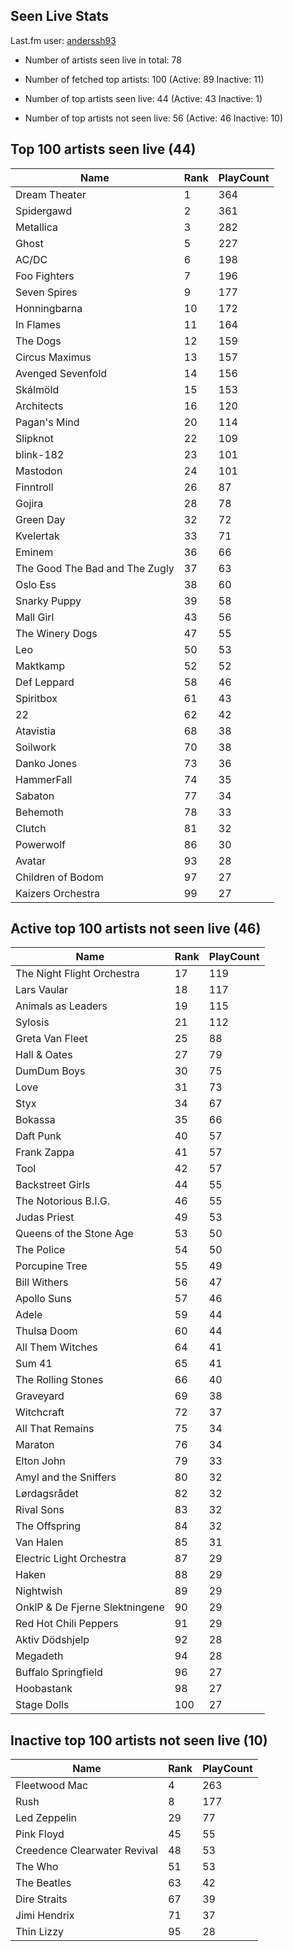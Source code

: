 ## Seen Live Stats

Last.fm user: [anderssh93](https://www.last.fm/user/anderssh93)

- Number of artists seen live in total: 78

- Number of fetched top artists: 100 (Active: 89 Inactive: 11)

- Number of top artists seen live: 44 (Active: 43 Inactive: 1)

- Number of top artists not seen live: 56 (Active: 46 Inactive: 10)

## Top 100 artists seen live (44)

Name                           | Rank | PlayCount
------------------------------ | ---- | ---------
Dream Theater                  | 1    | 364      
Spidergawd                     | 2    | 361      
Metallica                      | 3    | 282      
Ghost                          | 5    | 227      
AC/DC                          | 6    | 198      
Foo Fighters                   | 7    | 196      
Seven Spires                   | 9    | 177      
Honningbarna                   | 10   | 172      
In Flames                      | 11   | 164      
The Dogs                       | 12   | 159      
Circus Maximus                 | 13   | 157      
Avenged Sevenfold              | 14   | 156      
Skálmöld                       | 15   | 153      
Architects                     | 16   | 120      
Pagan's Mind                   | 20   | 114      
Slipknot                       | 22   | 109      
blink-182                      | 23   | 101      
Mastodon                       | 24   | 101      
Finntroll                      | 26   | 87       
Gojira                         | 28   | 78       
Green Day                      | 32   | 72       
Kvelertak                      | 33   | 71       
Eminem                         | 36   | 66       
The Good The Bad and The Zugly | 37   | 63       
Oslo Ess                       | 38   | 60       
Snarky Puppy                   | 39   | 58       
Mall Girl                      | 43   | 56       
The Winery Dogs                | 47   | 55       
Leo                            | 50   | 53       
Maktkamp                       | 52   | 52       
Def Leppard                    | 58   | 46       
Spiritbox                      | 61   | 43       
22                             | 62   | 42       
Atavistia                      | 68   | 38       
Soilwork                       | 70   | 38       
Danko Jones                    | 73   | 36       
HammerFall                     | 74   | 35       
Sabaton                        | 77   | 34       
Behemoth                       | 78   | 33       
Clutch                         | 81   | 32       
Powerwolf                      | 86   | 30       
Avatar                         | 93   | 28       
Children of Bodom              | 97   | 27       
Kaizers Orchestra              | 99   | 27       

## Active top 100 artists not seen live (46)

Name                           | Rank | PlayCount
------------------------------ | ---- | ---------
The Night Flight Orchestra     | 17   | 119      
Lars Vaular                    | 18   | 117      
Animals as Leaders             | 19   | 115      
Sylosis                        | 21   | 112      
Greta Van Fleet                | 25   | 88       
Hall & Oates                   | 27   | 79       
DumDum Boys                    | 30   | 75       
Love                           | 31   | 73       
Styx                           | 34   | 67       
Bokassa                        | 35   | 66       
Daft Punk                      | 40   | 57       
Frank Zappa                    | 41   | 57       
Tool                           | 42   | 57       
Backstreet Girls               | 44   | 55       
The Notorious B.I.G.           | 46   | 55       
Judas Priest                   | 49   | 53       
Queens of the Stone Age        | 53   | 50       
The Police                     | 54   | 50       
Porcupine Tree                 | 55   | 49       
Bill Withers                   | 56   | 47       
Apollo Suns                    | 57   | 46       
Adele                          | 59   | 44       
Thulsa Doom                    | 60   | 44       
All Them Witches               | 64   | 41       
Sum 41                         | 65   | 41       
The Rolling Stones             | 66   | 40       
Graveyard                      | 69   | 38       
Witchcraft                     | 72   | 37       
All That Remains               | 75   | 34       
Maraton                        | 76   | 34       
Elton John                     | 79   | 33       
Amyl and the Sniffers          | 80   | 32       
Lørdagsrådet                   | 82   | 32       
Rival Sons                     | 83   | 32       
The Offspring                  | 84   | 32       
Van Halen                      | 85   | 31       
Electric Light Orchestra       | 87   | 29       
Haken                          | 88   | 29       
Nightwish                      | 89   | 29       
OnklP & De Fjerne Slektningene | 90   | 29       
Red Hot Chili Peppers          | 91   | 29       
Aktiv Dödshjelp                | 92   | 28       
Megadeth                       | 94   | 28       
Buffalo Springfield            | 96   | 27       
Hoobastank                     | 98   | 27       
Stage Dolls                    | 100  | 27       

## Inactive top 100 artists not seen live (10)

Name                         | Rank | PlayCount
---------------------------- | ---- | ---------
Fleetwood Mac                | 4    | 263      
Rush                         | 8    | 177      
Led Zeppelin                 | 29   | 77       
Pink Floyd                   | 45   | 55       
Creedence Clearwater Revival | 48   | 53       
The Who                      | 51   | 53       
The Beatles                  | 63   | 42       
Dire Straits                 | 67   | 39       
Jimi Hendrix                 | 71   | 37       
Thin Lizzy                   | 95   | 28       
